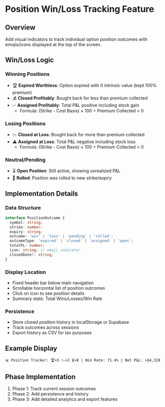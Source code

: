 # Position Win/Loss Tracking Feature

## Overview
Add visual indicators to track individual option position outcomes with emojis/icons displayed at the top of the screen.

## Win/Loss Logic

### Winning Positions
- 🏆 **Expired Worthless**: Option expired with 0 intrinsic value (kept 100% premium)
- 💰 **Closed Profitably**: Bought back for less than premium collected
- ✅ **Assigned Profitably**: Total P&L positive including stock gain
  - Formula: (Strike - Cost Basis) × 100 + Premium Collected > 0

### Losing Positions  
- 📉 **Closed at Loss**: Bought back for more than premium collected
- ⚠️ **Assigned at Loss**: Total P&L negative including stock loss
  - Formula: (Strike - Cost Basis) × 100 + Premium Collected < 0

### Neutral/Pending
- ⏳ **Open Position**: Still active, showing unrealized P&L
- 🔄 **Rolled**: Position was rolled to new strike/expiry

## Implementation Details

### Data Structure
```typescript
interface PositionOutcome {
  symbol: string;
  strike: number;
  expiry: string;
  outcome: 'win' | 'loss' | 'pending' | 'rolled';
  outcomeType: 'expired' | 'closed' | 'assigned' | 'open';
  totalPL: number;
  icon: string; // emoji indicator
  closedDate?: string;
}
```

### Display Location
- Fixed header bar below main navigation
- Scrollable horizontal list of position outcomes
- Click on icon to see position details
- Summary stats: Total Wins/Losses/Win Rate

### Persistence
- Store closed position history in localStorage or Supabase
- Track outcomes across sessions
- Export history as CSV for tax purposes

## Example Display
```
📊 Position Tracker: 🏆×5 📉×2 ⏳×8 | Win Rate: 71.4% | Net P&L: +$4,328
```

## Phase Implementation
1. Phase 1: Track current session outcomes
2. Phase 2: Add persistence and history
3. Phase 3: Add detailed analytics and export features